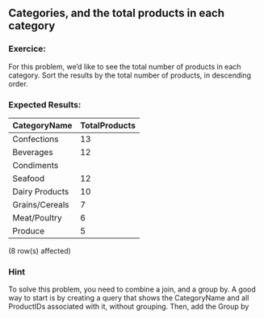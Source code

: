 ## Categories, and the total products in each category

### Exercice:

For this problem, we’d like to see the total number of products in each category. Sort the results by the total number of products, in descending order.

### Expected Results:

| CategoryName   | TotalProducts |
|----------------|---------------|
| Confections    | 13            |
| Beverages      | 12            |
| Condiments     |               |
| Seafood        | 12            |
| Dairy Products| 10            |
| Grains/Cereals| 7             |
| Meat/Poultry  | 6              |
| Produce         | 5             |

(8 row(s) affected)

### Hint

To solve this problem, you need to combine a join, and a group by.
A good way to start is by creating a query that shows the CategoryName and all ProductIDs associated with it, without grouping. Then, add the Group by